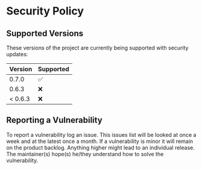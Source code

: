 # Security Policy

## Supported Versions

These versions of the project are
currently being supported with security updates:

| Version | Supported          |
| ------- | ------------------ |
| 0.7.0   | :white_check_mark: |
| 0.6.3   | :x:                |
| < 0.6.3   | :x:                |

## Reporting a Vulnerability

To report a vulnerability log an issue. This issues list will be looked at
once a week and at the latest once a month. If a vulnerability is minor it
will remain on the product backlog. Anything higher might lead to an individual
release. The maintainer(s) hope(s) he/they understand how to solve the vulnerability.

